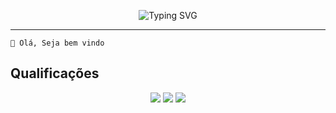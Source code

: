 <p align="center">
<img src="https://readme-typing-svg.herokuapp.com?font=Fira+Code&weight=600&size=42&pause=1000&color=483078&vCenter=true&repeat=false&random=false&width=435&lines=Hello%2C+World!;I+am+Renan+Lira" alt="Typing SVG" />
</p>

------


```
👋 Olá, Seja bem vindo

```


## Qualificações
<p align="center" height="200">
<img src="https://img.shields.io/badge/python-python?style=for-the-badge&logo=python&logoColor=%23fff&color=%233776AB"/>
<img src="https://img.shields.io/badge/typescript-typescript?style=for-the-badge&logo=tsnode&logoColor=%23fff&color=%233178C6"/>
<img src="https://img.shields.io/badge/react-react?style=for-the-badge&logo=react&logoColor=%23000&color=%2361dAFB"/>
</p>
